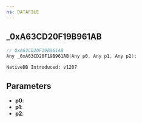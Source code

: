 ```yaml
---
ns: DATAFILE
---
```

## _0xA63CD20F19B961AB

```c
// 0xA63CD20F19B961AB
Any _0xA63CD20F19B961AB(Any p0, Any p1, Any p2);
```

```
NativeDB Introduced: v1207
```

## Parameters
* **p0**:
* **p1**:
* **p2**:

